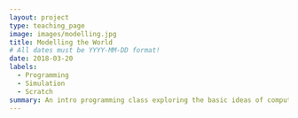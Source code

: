 ```yaml
---
layout: project
type: teaching_page
image: images/modelling.jpg
title: Modelling the World
# All dates must be YYYY-MM-DD format!
date: 2018-03-20
labels:
  - Programming
  - Simulation
  - Scratch
summary: An intro programming class exploring the basic ideas of computational modelling. Using Scratch we will build a series of simple models of physical, biological, or otherwise complex systems. The class serves as a friendly introduction to programming, as well as an introduction to modelling and computer simulation and the role that models play in science. Run for kids ages 7-14 at the Parts and Crafts Center for Semi-Conduected Learning.
---
```

